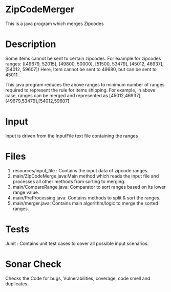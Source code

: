 # ZipCodeMerger

This is a java program which merges Zipcodes

# Description

Some items cannot be sent to certain zipcodes. For example for zipcodes ranges:
([49679, 52015], [49800, 50000], [51500, 53479], [45012, 46937], [54012, 59607])
Here, Item cannot be sent to 49680, but can be sent to 45011.

This java program reduces the above ranges to minimum number of ranges required to represent the rule for items shipping.
For example, in above case, ranges can be merged and represented as [45012,46937],[49679,53479],[54012,59607]

# Input
Input is driven from the InputFile text file containing the ranges

# Files
1) resources/input_file : Contains the input data of zipcode ranges.                                                                       
2) main/ZipCodeMerge.java:Main method which reads the input file and processes all other methods from sorting to merging.                 
3) main/CompareRange.java: Comparator to sort ranges based on its lower range value.               
4) main/PreProcessing.java: Contains methods to split & sort the ranges.
5) main/merger.java: Contains main algorithm/logic to merge the sorted ranges.

# Tests
Junit : Contains unit test cases to cover all possible input scenarios.

# Sonar Check
Checks the Code for bugs, Vulnerabilities, coverage, code smell and duplicates.

